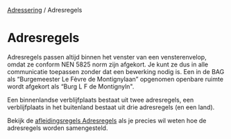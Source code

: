 [Adressering](/personen/documentatie/informatieproducten/adressering) / Adresregels

# Adresregels

Adresregels passen altijd binnen het venster van een vensterenvelop, omdat ze conform NEN 5825 norm zijn afgekort. Je kunt ze dus in alle communicatie toepassen zonder dat een bewerking nodig is. Een in de BAG als “Burgemeester Le Fèvre de Montignylaan” opgenomen openbare ruimte wordt afgekort als “Burg L F de Montignyln".  

Een binnenlandse verblijfplaats bestaat uit twee adresregels, een verblijfplaats in het buitenland bestaat uit drie adresregels (en een land).
<br>

Bekijk de [afleidingsregels Adresregels](/personen/features/adressering/adresregels) als je precies wil weten hoe de adresregels worden samengesteld.
